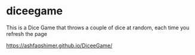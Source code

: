# diceegame
This is a Dice Game that throws a couple of dice at random, each time you refresh the page

https://ashfaqshimer.github.io/DiceeGame/

